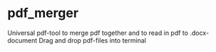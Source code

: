 # pdf_merger
Universal pdf-tool to merge pdf together and to read in pdf to .docx-document
Drag and drop pdf-files into terminal
